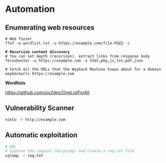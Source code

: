 # Automation

## Enumerating web resources

<pre class="language-sh"><code class="lang-sh"># Web fuzzer 
ffuf -w wordlist.txt -u https://example.com/file-FUZZ- c

<strong># Recursive content discovery
</strong># You can set depth (recursion), extract links from response body
feroxbuster -u https://example.com -x html,php,js,txt,pdf,json

# Fetch all the URLs that the Wayback Machine knows about for a domain
waybackurls https://example.com
</code></pre>

**Wordlists**

https://github.com/six2dez/OneListForAll

## Vulnerability Scanner

```sh
nikto -h http://example.com
```

## Automatic exploitation

```sh
# SQL
# Capture the request (burp/zap) and create a req.txt file
sqlmap -r req.txt
```
